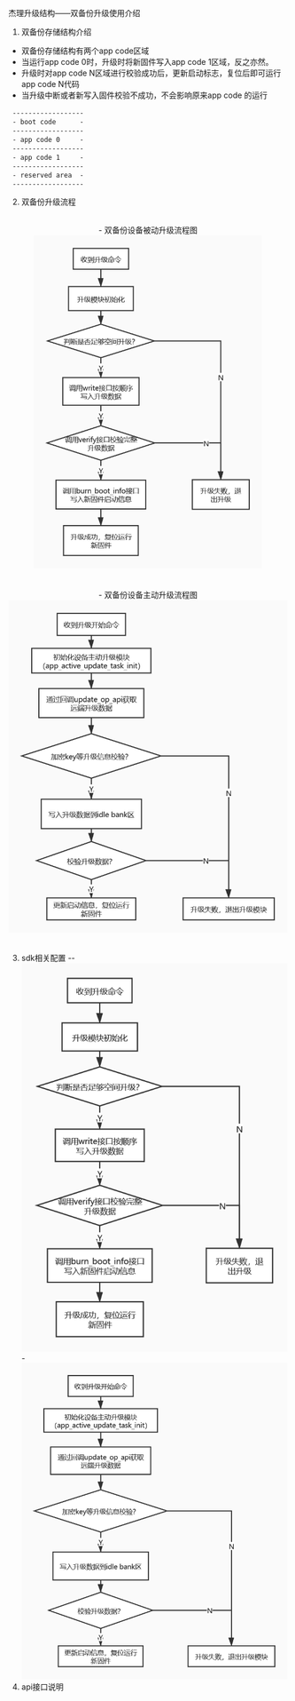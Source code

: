 杰理升级结构——双备份升级使用介绍
1. 双备份存储结构介绍
  - 双备份存储结构有两个app code区域
  - 当运行app code 0时，升级时将新固件写入app code 1区域，反之亦然。
  - 升级时对app code N区域进行校验成功后，更新启动标志，复位后即可运行app code N代码
  - 当升级中断或者新写入固件校验不成功，不会影响原来app code 的运行
  
 ```
  ------------------
  - boot code      -
  ------------------
  - app code 0     -
  ------------------
  - app code 1     -
  ------------------
  - reserved area  -
  ------------------
 
 ```
 
2. 双备份升级流程

<br/>
<div align="center">
  - 双备份设备被动升级流程图
  <img src="./双备份被动升级流程图.png" height="600">
</div>
<br/>


<br/>
<div align="center">
- 双备份设备主动升级流程图
  <img src="./双备份设备主动升级.png" height="600">
</div>
<br/>





3. sdk相关配置
--![update_flow_chart](./双备份被动升级流程图.png)
-![active_update_flow_chart](./双备份设备主动升级.png)
4. api接口说明
